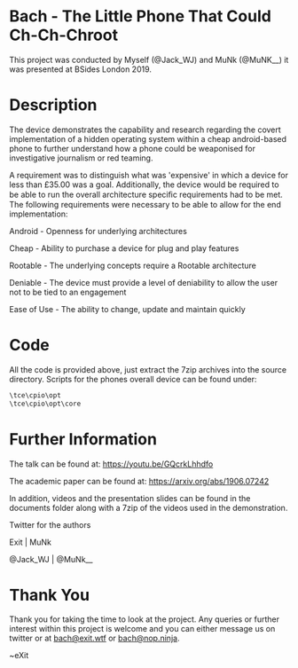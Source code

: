 # Bach - The Little Phone That Could Ch-Ch-Chroot

This project was conducted by Myself (@Jack_WJ) and MuNk (@MuNK__) it was presented at BSides London 2019.

# Description
The device demonstrates the capability and research regarding the covert implementation of a hidden operating system within a cheap android-based phone to further understand how a phone could be weaponised for investigative journalism or red teaming.

A requirement was to distinguish what was 'expensive' in which a device for less than £35.00 was a goal. Additionally, the device would be required to be able to run the overall architecture speciﬁc requirements had to be met. The following requirements were necessary to be able to allow for the end implementation: 

Android - Openness for underlying architectures

Cheap - Ability to purchase a device for plug and play features 

Rootable - The underlying concepts require a Rootable architecture

Deniable - The device must provide a level of deniability to allow the user not to be tied to an engagement

Ease of Use - The ability to change, update and maintain quickly

# Code
All the code is provided above, just extract the 7zip archives into the source directory.
Scripts for the phones overall device can be found under:

```bash
\tce\cpio\opt
\tce\cpio\opt\core
```

# Further Information
The talk can be found at: https://youtu.be/GQcrkLhhdfo

The academic paper can be found at: https://arxiv.org/abs/1906.07242

In addition, videos and the presentation slides can be found in the documents folder along with a 7zip of the videos used in the demonstration.

Twitter for the authors

Exit      |   MuNk

@Jack_WJ  |   @MuNk__

# Thank You
Thank you for taking the time to look at the project. Any queries or further interest within this project is welcome and you can either message us on twitter or at bach@exit.wtf or bach@nop.ninja.

~eXit
